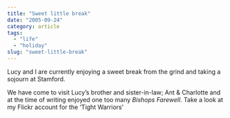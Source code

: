 ```yaml
---
title: "Sweet little break"
date: "2005-09-24"
category: article
tags:
  - "life"
  - "holiday"
slug: "sweet-little-break"
---
```


<!-- ![Ant The Man](/images/46198430_6596d3b20f_m.jpg) -->

Lucy and I are currently enjoying a sweet break from the grind and taking a sojourn at Stamford.

We have come to visit Lucy’s brother and sister-in-law; Ant & Charlotte and at the time of writing enjoyed one too many _Bishops Farewell_. Take a look at my Flickr account for the ‘Tight Warriors’
